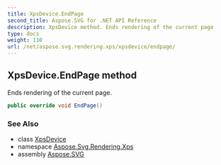 ```yaml
---
title: XpsDevice.EndPage
second_title: Aspose.SVG for .NET API Reference
description: XpsDevice method. Ends rendering of the current page
type: docs
weight: 110
url: /net/aspose.svg.rendering.xps/xpsdevice/endpage/
---
```

## XpsDevice.EndPage method

Ends rendering of the current page.

```csharp
public override void EndPage()
```

### See Also

* class [XpsDevice](../)
* namespace [Aspose.Svg.Rendering.Xps](../../xpsdevice/)
* assembly [Aspose.SVG](../../../)

